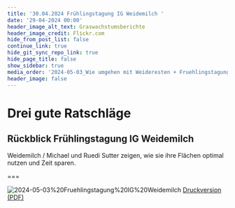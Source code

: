 ```yaml
---
title: '30.04.2024 Frühlingstagung IG Weidemilch '
date: '29-04-2024 00:00'
header_image_alt_text: Graswachstumsberichte
header_image_credit: Flickr.com
hide_from_post_list: false
continue_link: true
hide_git_sync_repo_link: true
hide_page_title: false
show_sidebar: true
media_order: '2024-05-03_Wie umgehen mit Weideresten + Fruehlingstagung IG Weidemilch.pdf,2024-05-03 Fruehlingstagung IG Weidemilch.jpg'
header_image: false
---
```


# Drei gute Ratschläge
## Rückblick Frühlingstagung IG Weidemilch

Weidemilch / Michael und Ruedi Sutter zeigen, wie sie ihre Flächen optimal nutzen und Zeit sparen.

===

![2024-05-03%20Fruehlingstagung%20IG%20Weidemilch](2024-05-03%20Fruehlingstagung%20IG%20Weidemilch.jpg "2024-05-03%20Fruehlingstagung%20IG%20Weidemilch")
[Druckversion (PDF)](2024-05-03_Wie%20umgehen%20mit%20Weideresten%20+%20Fruehlingstagung%20IG%20Weidemilch.pdf)
